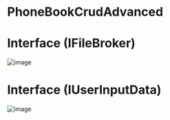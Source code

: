 # PhoneBookCrudAdvanced

# Interface (IFileBroker)
![image](https://github.com/Ahmadxon1990/PhoneBookCrudAdvanced/assets/153198605/885e0ea0-7465-47d9-8b0a-6121ca2b01bc)

# Interface (IUserInputData)
![image](https://github.com/Ahmadxon1990/PhoneBookCrudAdvanced/assets/153198605/7c5a9917-0a61-4463-9640-286393b99ed5)


